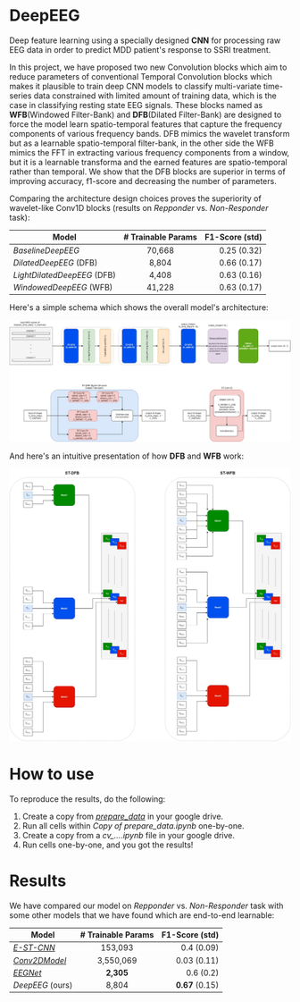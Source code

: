 # DeepEEG
Deep feature learning using a specially designed __CNN__ for processing raw EEG data in order to predict MDD patient's response to SSRI treatment.

In this project, we have proposed two new Convolution blocks which aim to reduce parameters of conventional Temporal Convolution blocks which makes it plausible to train deep CNN models to classify multi-variate time-series data constrained with limited amount of training data, which is the case in classifying resting state EEG signals. These blocks named as **WFB**(Windowed Filter-Bank) and **DFB**(Dilated Filter-Bank) are designed to force the model learn spatio-temporal features that capture the frequency components of various frequency bands. DFB mimics the wavelet transform but as a learnable spatio-temporal filter-bank, in the other side the WFB mimics the FFT in extracting various frequency components from a window, but it is a learnable transforma and the earned features are spatio-temporal rather than temporal. We show that the DFB blocks are superior in terms of improving accuracy, f1-score and decreasing the number of parameters.

Comparing the architecture design choices proves the superiority of wavelet-like Conv1D blocks (results on _Repponder_ vs. _Non-Responder_ task):


| Model        | # **Trainable Params**           | **F1-Score** (std)  |
| -------------|:-------------:| -----:|
| _BaselineDeepEEG_      | 70,668 | 0.25 (0.32) |
| _DilatedDeepEEG_  (DFB)  | 8,804 | 0.66 (0.17) |
| _LightDilatedDeepEEG_  (DFB)   | 4,408 | 0.63 (0.16) |
| _WindowedDeepEEG_ (WFB)      | 41,228 | 0.63 (0.17) |




Here's a simple schema which shows the overall model's architecture:

![alt text](https://github.com/iamsoroush/DeepEEG/blob/master/deep_eeg_arch.jpg "DeepEEG Architecture")



And here's an intuitive presentation of how **DFB** and **WFB** work:

![alt text](https://github.com/iamsoroush/DeepEEG/blob/master/st-dfb-wfb.jpg "ST-DFB and ST-WFB")


# How to use
To reproduce the results, do the following:
1. Create a copy from [*prepare_data*](https://github.com/iamsoroush/DeepEEGAbstractor/blob/master/prepare_data.ipynb) in your google drive.
2. Run all cells within *Copy of prepare_data.ipynb* one-by-one.
2. Create a copy from a *cv_....ipynb* file in your google drive.
4. Run cells one-by-one, and you got the results!



# Results

We have compared our model on _Repponder_ vs. _Non-Responder_ task with some other models that we have found which are end-to-end learnable:

| Model        | # **Trainable Params**           | **F1-Score** (std)  |
| -------------|:-------------:| -----:|
| [_E-ST-CNN_](https://ieeexplore.ieee.org/document/8607897)      | 153,093 | 0.4 (0.09) |
| [_Conv2DModel_](https://onlinelibrary.wiley.com/doi/10.1002/spe.2668)      | 3,550,069 | 0.03 (0.11) |
| [_EEGNet_](https://arxiv.org/abs/1611.08024)      | **2,305** | 0.6 (0.2) |
| _DeepEEG_ (ours)      | 8,804 | **0.67** (0.15) |

